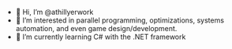 - 👋 Hi, I’m @athillyerwork
- 👀 I’m interested in parallel programming, optimizations, systems automation, and even game design/development.
- 🌱 I’m currently learning C# with the .NET framework

<!---
athillyerwork/athillyerwork is a ✨ special ✨ repository because its `README.md` (this file) appears on your GitHub profile.
You can click the Preview link to take a look at your changes.
--->

